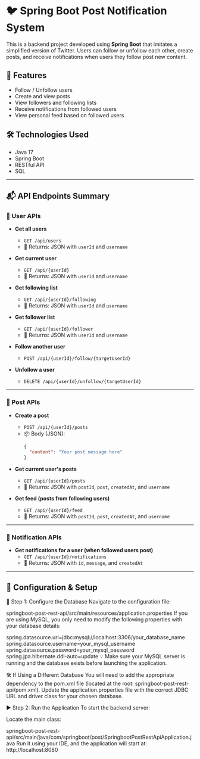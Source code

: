 # 🐦 Spring Boot Post Notification System

This is a backend project developed using **Spring Boot** that imitates a simplified version of Twitter. Users can follow or unfollow each other, create posts, and receive notifications when users they follow post new content.

## 🚀 Features
- Follow / Unfollow users
- Create and view posts
- View followers and following lists
- Receive notifications from followed users
- View personal feed based on followed users

## 🛠️ Technologies Used
- Java 17
- Spring Boot
- RESTful API
- SQL

---

## 📬 API Endpoints Summary

### 👥 User APIs

- **Get all users**
  - `GET /api/users`
  - 📄 Returns: JSON with `userId` and `username`

- **Get current user**
  - `GET /api/{userId}`
  - 📄 Returns: JSON with `userId` and `username`

- **Get following list**
  - `GET /api/{userId}/following`
  - 📄 Returns: JSON with `userId` and `username`

- **Get follower list**
  - `GET /api/{userId}/follower`
  - 📄 Returns: JSON with `userId` and `username`

- **Follow another user**
  - `POST /api/{userId}/follow/{targetUserId}`

- **Unfollow a user**
  - `DELETE /api/{userId}/unfollow/{targetUserId}`

---

### 📝 Post APIs

- **Create a post**
  - `POST /api/{userId}/posts`
  - 📦 Body (JSON):
    ```json
    {
      "content": "Your post message here"
    }
    ```

- **Get current user's posts**
  - `GET /api/{userId}/posts`
  - 📄 Returns: JSON with `postId`, `post`, `createdAt`, and `username`

- **Get feed (posts from following users)**
  - `GET /api/{userId}/feed`
  - 📄 Returns: JSON with `postId`, `post`, `createdAt`, and `username`

---

### 🔔 Notification APIs

- **Get notifications for a user (when followed users post)**
  - `GET /api/{userId}/notifications`
  - 📄 Returns: JSON with `id`, `message`, and `createdAt`

---

## 🧪 Configuration & Setup
🔧 Step 1: Configure the Database
Navigate to the configuration file:

springboot-post-rest-api/src/main/resources/application.properties
If you are using MySQL, you only need to modify the following properties with your database details:

spring.datasource.url=jdbc:mysql://localhost:3306/your_database_name
spring.datasource.username=your_mysql_username
spring.datasource.password=your_mysql_password
spring.jpa.hibernate.ddl-auto=update
💡 Make sure your MySQL server is running and the database exists before launching the application.

🛠️ If Using a Different Database
You will need to add the appropriate dependency to the pom.xml file (located at the root: springboot-post-rest-api/pom.xml).
Update the application.properties file with the correct JDBC URL and driver class for your chosen database.

▶️ Step 2: Run the Application
To start the backend server:

Locate the main class:

springboot-post-rest-api/src/main/java/com/springboot/post/SpringbootPostRestApiApplication.java
Run it using your IDE, and the application will start at:
http://localhost:8080

